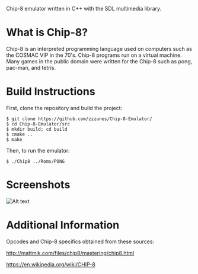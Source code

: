 Chip-8 emulator written in C++  with the SDL multimedia library.

# What is Chip-8?

Chip-8 is an interpreted programming language used on computers such as the COSMAC VIP in the 70's. Chip-8 programs run on a virtual machine. Many games in the public domain were written for the Chip-8 such as pong, pac-man, and tetris.

# Build Instructions
First, clone the repository and build the project:

``` 
$ git clone https://github.com/zzzunes/Chip-8-Emulator/
$ cd Chip-8-Emulator/src
$ mkdir build; cd build
$ cmake ..
$ make
```    
Then, to run the emulator:

``` 
$ ./Chip8 ../Roms/PONG
```


# Screenshots

![Alt text](/Screenshots/brix.gif?raw=true "Pong!")

# Additional Information

Opcodes and Chip-8 specifics obtained from these sources:

http://mattmik.com/files/chip8/mastering/chip8.html

https://en.wikipedia.org/wiki/CHIP-8
